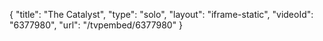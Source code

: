 {
    "title": "The Catalyst",
    "type": "solo",
    "layout": "iframe-static",
    "videoId": "6377980",
    "url": "\/tvpembed\/6377980"
}